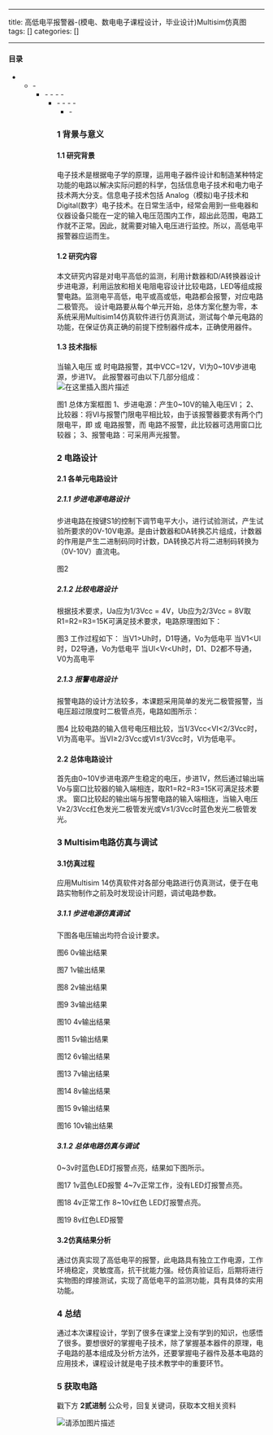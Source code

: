 
--- 
title:  高低电平报警器-(模电、数电电子课程设计，毕业设计)Multisim仿真图 
tags: []
categories: [] 

---


#### 目录
- <ul><li>- <ul><li>- - - - <ul><li>- - - - <ul><li>- 


### 1 背景与意义

#### 1.1 研究背景

电子技术是根据电子学的原理，运用电子器件设计和制造某种特定功能的电路以解决实际问题的科学，包括信息电子技术和电力电子技术两大分支。信息电子技术包括 Analog（模拟)电子技术和 Digital(数字）电子技术。在日常生活中，经常会用到一些电器和仪器设备只能在一定的输入电压范围内工作，超出此范围，电路工作就不正常。因此，就需要对输入电压进行监控。所以，高低电平报警器应运而生。

#### 1.2 研究内容

本文研究内容是对电平高低的监测，利用计数器和D/A转换器设计步进电源，利用运放和相关电阻电容设计比较电路，LED等组成报警电路。监测电平高低，电平或高或低，电路都会报警，对应电路二极管亮。 设计电路要从每个单元开始，总体方案化整为零，本系统采用Multisim14仿真软件进行仿真测试，测试每个单元电路的功能，在保证仿真正确的前提下控制器件成本，正确使用器件。

#### 1.3 技术指标

当输入电压 或 时电路报警，其中VCC=12V，VI为0~10V步进电源，步进1V。 此报警器可由以下几部分组成： <img src="https://img-blog.csdnimg.cn/c3690e127f904569ae3961622cb1787e.png?x-oss-process=image/watermark,type_ZmFuZ3poZW5naGVpdGk,shadow_10,text_aHR0cHM6Ly9ibG9nLmNzZG4ubmV0L21lZW5y,size_62,color_001FFF,t_70#pic_center" alt="在这里插入图片描述">

图1 总体方案框图 1、步进电源：产生0~10V的输入电压VI； 2、比较器：将VI与报警门限电平相比较，由于该报警器要求有两个门限电平，即 或 电路报警，而 电路不报警，此比较器可选用窗口比较器； 3、报警电路：可采用声光报警。

### 2 电路设计

#### 2.1 各单元电路设计

##### 2.1.1 步进电源电路设计

步进电路在按键S1的控制下调节电平大小，进行试验测试，产生试验所要求的0V-10V电源。是由计数器和DA转换芯片组成，计数器的作用是产生二进制码同时计数，DA转换芯片将二进制码转换为（0V-10V）直流电。

图2

##### 2.1.2 比较电路设计

根据技术要求，Ua应为1/3Vcc = 4V，Ub应为2/3Vcc = 8V取R1=R2=R3=15K可满足技术要求，电路原理图如下：

图3 工作过程如下： 当V1&gt;Uh时，D1导通，Vo为低电平 当V1&lt;Ul时，D2导通，Vo为低电平 当Ul&lt;Vr&lt;Uh时，D1、D2都不导通，V0为高电平

##### 2.1.3 报警电路设计

报警电路的设计方法较多，本课题采用简单的发光二极管报警，当电压超过限度时二极管点亮，电路如图所示：

图4 比较电路的输入信号电压相比较，当1/3Vcc&lt;VI&lt;2/3Vcc时，VI为高电平。当VI≥2/3Vcc或VI≤1/3Vcc时，VI为低电平。

#### 2.2 总体电路设计

首先由0~10V步进电源产生稳定的电压，步进1V，然后通过输出端Vo与窗口比较器的输入端相连，取R1=R2=R3=15K可满足技术要求。 窗口比较起的输出端与报警电路的输入端相连，当输入电压V≥2/3Vcc红色发光二极管发光或V≤1/3Vcc时蓝色发光二极管发光。

### 3 Multisim电路仿真与调试

#### 3.1仿真过程

应用Multisim 14仿真软件对各部分电路进行仿真测试，便于在电路实物制作之前及时发现设计问题，调试电路参数。

##### 3.1.1 步进电源仿真调试

下图各电压输出均符合设计要求。

图6 0v输出结果

图7 1v输出结果

图8 2v输出结果

图9 3v输出结果

图10 4v输出结果

图11 5v输出结果

图12 6v输出结果

图13 7v输出结果

图14 8v输出结果

图15 9v输出结果

图16 10v输出结果

##### 3.1.2 总体电路仿真与调试

0~3v时蓝色LED灯报警点亮，结果如下图所示。

图17 1v蓝色LED报警 4~7v正常工作，没有LED灯报警点亮。

图18 4v正常工作 8~10v红色 LED灯报警点亮。

图19 8v红色LED报警

#### 3.2仿真结果分析

通过仿真实现了高低电平的报警，此电路具有独立工作电源，工作环境稳定，灵敏度高，抗干扰能力强。经仿真验证后，后期将进行实物图的焊接测试，实现了高低电平的监测功能，具有具体的实用功能。

### 4 总结

通过本次课程设计，学到了很多在课堂上没有学到的知识，也感悟了很多。要想很好的掌握电子技术，除了掌握基本器件的原理，电子电路的基本组成及分析方法外，还要掌握电子器件及基本电路的应用技术，课程设计就是电子技术教学中的重要环节。

### 5 获取电路

戳下方 ****2贰进制**** 公众号，回复关键词，获取本文相关资料

<img src="https://img-blog.csdnimg.cn/31793e12effd42048ccf230f558d37b1.png" alt="请添加图片描述">
